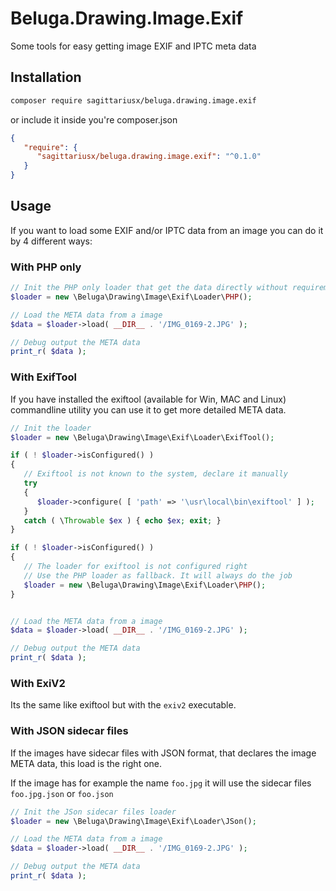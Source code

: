 # Beluga.Drawing.Image.Exif

Some tools for easy getting image EXIF and IPTC meta data

## Installation

```bash
composer require sagittariusx/beluga.drawing.image.exif
```

or include it inside you're composer.json

```json
{
   "require": {
      "sagittariusx/beluga.drawing.image.exif": "^0.1.0"
   }
}
```

## Usage

If you want to load some EXIF and/or IPTC data from an image you can do it by 4 different ways:

### With PHP only

```php
// Init the PHP only loader that get the data directly without requirement of some PHP extensions or something else
$loader = new \Beluga\Drawing\Image\Exif\Loader\PHP();

// Load the META data from a image
$data = $loader->load( __DIR__ . '/IMG_0169-2.JPG' );

// Debug output the META data
print_r( $data );
```

### With ExifTool

If you have installed the exiftool (available for Win, MAC and Linux) commandline utility you can use it to get
more detailed META data.

```php
// Init the loader
$loader = new \Beluga\Drawing\Image\Exif\Loader\ExifTool();

if ( ! $loader->isConfigured() )
{
   // Exiftool is not known to the system, declare it manually
   try
   {
      $loader->configure( [ 'path' => '\usr\local\bin\exiftool' ] );
   }
   catch ( \Throwable $ex ) { echo $ex; exit; }
}

if ( ! $loader->isConfigured() )
{
   // The loader for exiftool is not configured right
   // Use the PHP loader as fallback. It will always do the job
   $loader = new \Beluga\Drawing\Image\Exif\Loader\PHP();
}


// Load the META data from a image
$data = $loader->load( __DIR__ . '/IMG_0169-2.JPG' );

// Debug output the META data
print_r( $data );
```

### With ExiV2

Its the same like exiftool but with the `exiv2` executable.

### With JSON sidecar files

If the images have sidecar files with JSON format, that declares the image META data, this load is the right one.

If the image has for example the name `foo.jpg` it will use the sidecar files `foo.jpg.json` or `foo.json`

```php
// Init the JSon sidecar files loader
$loader = new \Beluga\Drawing\Image\Exif\Loader\JSon();

// Load the META data from a image
$data = $loader->load( __DIR__ . '/IMG_0169-2.JPG' );

// Debug output the META data
print_r( $data );
```